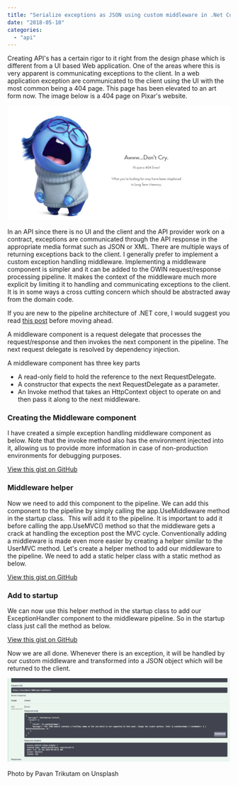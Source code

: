 ```yaml
---
title: "Serialize exceptions as JSON using custom middleware in .Net Core"
date: "2018-05-10"
categories: 
  - "api"
---
```


Creating API's has a certain rigor to it right from the design phase which is different from a UI based Web application. One of the areas where this is very apparent is communicating exceptions to the client. In a web application exception are communicated to the client using the UI with the most common being a 404 page. This page has been elevated to an art form now. The image below is a 404 page on Pixar's website.

![](images/pixar-404.png)

In an API since there is no UI and the client and the API provider work on a contract, exceptions are communicated through the API response in the appropriate media format such as JSON or XML. There are multiple ways of returning exceptions back to the client. I generally prefer to implement a custom exception handling middleware. Implementing a middleware component is simpler and it can be added to the OWIN request/response processing pipeline. It makes the context of the middleware much more explicit by limiting it to handling and communicating exceptions to the client. It is in some ways a cross cutting concern which should be abstracted away from the domain code.

If you are new to the pipeline architecture of .NET core, I would suggest you read [this post](http://pradeeploganathan.com/asp-net/owin-katana-kestrel/) before moving ahead.

A middleware component is a request delegate that processes the request/response and then invokes the next component in the pipeline. The next request delegate is resolved by dependency injection.

A middleware component has three key parts

- A read-only field to hold the reference to the next RequestDelegate.
- A constructor that expects the next RequestDelegate as a parameter.
- An Invoke method that takes an HttpContext object to operate on and then pass it along to the next middleware.

### Creating the Middleware component

I have created a simple exception handling middleware component as below. Note that the invoke method also has the environment injected into it, allowing us to provide more information in case of non-production environments for debugging purposes.

<script src="https://gist.github.com/PradeepLoganathan/08357b35ff18cbbc8437c9794e317c98.js"></script>

<a href="https://gist.github.com/PradeepLoganathan/08357b35ff18cbbc8437c9794e317c98">View this gist on GitHub</a>

### Middleware helper

Now we need to add this component to the pipeline. We can add this component to the pipeline by simply calling the app.UseMiddleware method in the startup class.  This will add it to the pipeline. It is important to add it before calling the app.UseMVC() method so that the middleware gets a crack at handling the exception post the MVC cycle. Conventionally adding a middleware is made even more easier by creating a helper similar to the UserMVC method. Let's create a helper method to add our middleware to the pipeline. We need to add a static helper class with a static method as below.

<script src="https://gist.github.com/PradeepLoganathan/24281bbc548336869f9e4a85f44b8877.js"></script>

<a href="https://gist.github.com/PradeepLoganathan/24281bbc548336869f9e4a85f44b8877">View this gist on GitHub</a>

### Add to startup

We can now use this helper method in the startup class to add our ExceptionHandler component to the middleware pipeline. So in the startup class just call the method as below.

<script src="https://gist.github.com/PradeepLoganathan/9bc63fd2d54856aaf970558138bff85a.js"></script>

<a href="https://gist.github.com/PradeepLoganathan/9bc63fd2d54856aaf970558138bff85a">View this gist on GitHub</a>

Now we are all done. Whenever there is an exception, it will be handled by our custom middleware and transformed into a JSON object which will be returned to the client.

![](images/ErrorAsJson-1024x385.png)

Photo by Pavan Trikutam on Unsplash
